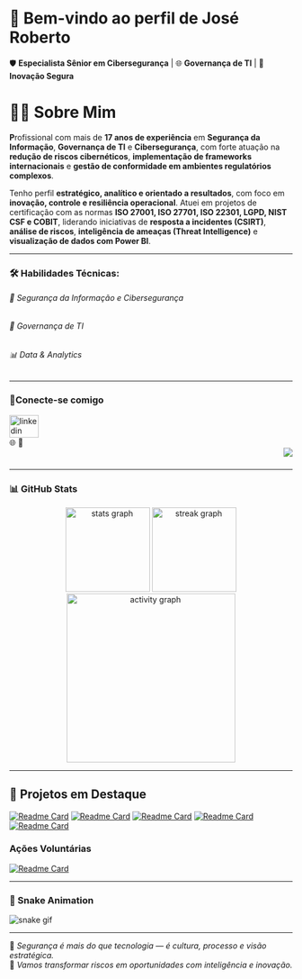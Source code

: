 # 👋 Bem-vindo ao perfil de **José Roberto**

🛡️ **Especialista Sênior em Cibersegurança** | 🌐 **Governança de TI** | 🚀 **Inovação Segura**

# 👨‍💼 Sobre Mim

**P**rofissional com mais de **17 anos de experiência** em **Segurança da Informação**, **Governança de TI** e **Cibersegurança**, com forte atuação na **redução de riscos cibernéticos**, **implementação de frameworks internacionais** e **gestão de conformidade em ambientes regulatórios complexos**.

Tenho perfil **estratégico, analítico e orientado a resultados**, com foco em **inovação, controle e resiliência operacional**. Atuei em projetos de certificação com as normas **ISO 27001, ISO 27701, ISO 22301, LGPD, NIST CSF e COBIT**, liderando iniciativas de **resposta a incidentes (CSIRT)**, **análise de riscos**, **inteligência de ameaças (Threat Intelligence)** e **visualização de dados com Power BI**.

---

### 🛠️ Habilidades Técnicas:

###### 🔐 Segurança da Informação e Cibersegurança

###### 🧭 Governança de TI

###### 📊 Data & Analytics
---

### 🔗Conecte-se comigo

<div align="left">
  <a href="https://www.linkedin.com/in/jose-roberto-risk/" target="_blank">
    <img src="https://raw.githubusercontent.com/maurodesouza/profile-readme-generator/master/src/assets/icons/social/linkedin/default.svg" width="52" height="40" alt="linkedin logo"  />
  </a>
</div>
🌐 
📧

<div align="right">
  <img src="https://profile-counter.glitch.me/ JRobertoFluy/count.svg?"  />
</div>

###
 
---

### 📊 GitHub Stats

<div align="center">
  <img src="https://github-readme-stats.vercel.app/api?username=JRobertoFluy&hide_title=false&hide_rank=false&show_icons=true&include_all_commits=true&count_private=true&disable_animations=false&theme=gruvbox_light&locale=en&hide_border=false&order=1" height="150" alt="stats graph" />
  
  <img src="https://streak-stats.demolab.com?user=JRobertoFluy&locale=en&mode=daily&theme=gruvbox_light&hide_border=false&border_radius=5&order=3" height="150" alt="streak graph" />
  
  <img src="https://github-readme-activity-graph.vercel.app/graph?username=JRobertoFluy&radius=16&theme=gruvbox_light&area=true&order=5" height="300" alt="activity graph" />
</div>



---

## 🧩 **Projetos em Destaque**


[![Readme Card](https://github-readme-stats.vercel.app/api/pin/?username=JRobertoFluy&repo=Projeto_ISO27001&theme=gruvbox_light)](https://github.com/JRobertoFluy/Projeto_ISO27001)
[![Readme Card](https://github-readme-stats.vercel.app/api/pin/?username=JRobertoFluy&repo=Projeto-GRC-Semantix&theme=gruvbox_light)](https://github.com/JRobertoFluy/Projeto-GRC-Semantix)
[![Readme Card](https://github-readme-stats.vercel.app/api/pin/?username=JRobertoFluy&repo=GovernancaTI&theme=gruvbox_light)](https://github.com/JRobertoFluy/GovernancaTI)
[![Readme Card](https://github-readme-stats.vercel.app/api/pin/?username=JRobertoFluy&repo=Portfolio&theme=gruvbox_light)](https://github.com/JRobertoFluy/Portfolio)
[![Readme Card](https://github-readme-stats.vercel.app/api/pin/?username=JRobertoFluy&repo=Skills&theme=gruvbox_light)](https://github.com/JRobertoFluy/Skills)


### Ações Voluntárias

[![Readme Card](https://github-readme-stats.vercel.app/api/pin/?username=JRobertoFluy&repo=Acoes_Sociais-Voluntariado&theme=gruvbox_light)](https://github.com/JRobertoFluy/Acoes_Sociais-Voluntariado)

---

### 🐍 Snake Animation

![snake gif](https://github.com/JRobertoFluy/JRobertoFluy/blob/output/github-contribution-grid-snake.svg)

---


🔐 *Segurança é mais do que tecnologia — é cultura, processo e visão estratégica.*  
💼 *Vamos transformar riscos em oportunidades com inteligência e inovação.*

